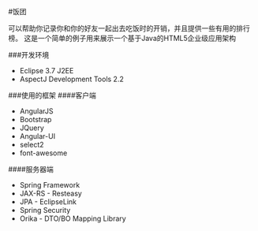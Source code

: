 #饭团

可以帮助你记录你和你的好友一起出去吃饭时的开销，并且提供一些有用的排行榜。
这是一个简单的例子用来展示一个基于Java的HTML5企业级应用架构

###开发环境
* Eclipse 3.7 J2EE
* AspectJ Development Tools 2.2

###使用的框架
####客户端
* AngularJS
* Bootstrap
* JQuery
* Angular-UI
* select2
* font-awesome

####服务器端
* Spring Framework
* JAX-RS - Resteasy
* JPA - EclipseLink
* Spring Security
* Orika - DTO/BO Mapping Library


